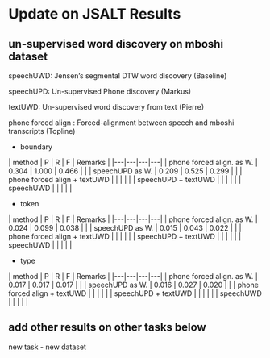 # Update on JSALT Results

## un-supervised word discovery on mboshi dataset 

speechUWD: Jensen’s segmental DTW word discovery (Baseline)

speechUPD: Un-supervised Phone discovery (Markus)

textUWD: Un-supervised word discovery from text (Pierre)

phone forced align : Forced-alignment between speech and mboshi transcripts (Topline)


* boundary

| method  |  P |  R |  F | Remarks |
|---|---|---|---|
|  phone forced align. as W.   |  0.304 |  1.000 | 0.466  | |
|  speechUPD as W.  	         |  0.209 | 0.525  | 0.299  | |
| phone forced align + textUWD |   |   |   | |
|  speechUPD + textUWD         |   |   |   | |
|  speechUWD                   |   |   |   | |

* token

| method  |  P |  R |  F | Remarks |
|---|---|---|---|
|  phone forced align. as W.   |  0.024 |  0.099  | 0.038  | |
|  speechUPD as W.  	         |  0.015 | 0.043   | 0.022  | |
| phone forced align + textUWD |   |   |   | |
|  speechUPD + textUWD         |   |   |   | |
|  speechUWD                   |   |   |   | |

* type

| method  |  P |  R |  F | Remarks |
|---|---|---|---|
|  phone forced align. as W.   |  0.017 |  0.017 | 0.017  | |
|  speechUPD as W.  	         |  0.016 | 0.027  | 0.020  | |
| phone forced align + textUWD |   |   |   | |
|  speechUPD + textUWD         |   |   |   | |
|  speechUWD                   |   |   |   | |

## add other results on other tasks below

new task - new dataset
